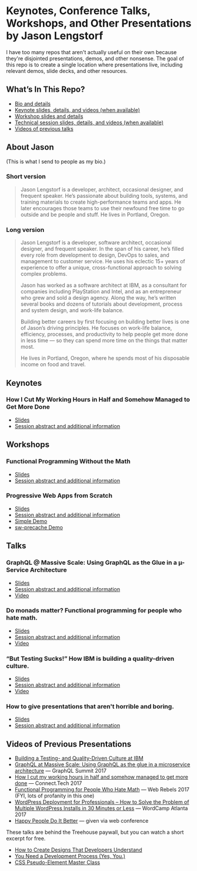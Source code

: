 # Keynotes, Conference Talks, Workshops, and Other Presentations by Jason Lengstorf

I have too many repos that aren't actually useful on their own because they're disjointed presentations, demos, and other nonsense. The goal of this repo is to create a single location where presentations live, including relevant demos, slide decks, and other resources.

## What’s In This Repo?

*   [Bio and details](#about-jason)
*   [Keynote slides, details, and videos (when available)](#keynotes)
*   [Workshop slides and details](#workshops)
*   [Technical session slides, details, and videos (when available)](#talks)
*   [Videos of previous talks](#videos-of-previous-presentations)

## About Jason

(This is what I send to people as my bio.)

### Short version

> Jason Lengstorf is a developer, architect, occasional designer, and frequent speaker. He’s passionate about building tools, systems, and training materials to create high-performance teams and apps. He later encourages those teams to use their newfound free time to go outside and be people and stuff. He lives in Portland, Oregon.

### Long version

> Jason Lengstorf is a developer, software architect, occasional designer, and frequent speaker. In the span of his career, he’s filled every role from development to design, DevOps to sales, and management to customer service. He uses his eclectic 15+ years of experience to offer a unique, cross-functional approach to solving complex problems.
>
> Jason has worked as a software architect at IBM, as a consultant for companies including PlayStation and Intel, and as an entrepreneur who grew and sold a design agency. Along the way, he’s written several books and dozens of tutorials about development, process and system design, and work-life balance.
>
> Building better careers by first focusing on building better lives is one of Jason’s driving principles. He focuses on work-life balance, efficiency, processes, and productivity to help people get more done in less time — so they can spend more time on the things that matter most.
>
> He lives in Portland, Oregon, where he spends most of his disposable income on food and travel.

## Keynotes

### How I Cut My Working Hours in Half and Somehow Managed to Get More Done

*   [Slides](./work-life-balance/slides/)
*   [Session abstract and additional information](https://github.com/jlengstorf/presentations/tree/master/work-life-balance)

## Workshops

### Functional Programming Without the Math

*   [Slides](./fp-workshop/slides/)
*   [Session abstract and additional information](https://github.com/jlengstorf/presentations/tree/master/fp-workshop)

### Progressive Web Apps from Scratch

*   [Slides](./progressive-web-apps/slides/)
*   [Session abstract and additional information](https://github.com/jlengstorf/presentations/tree/master/progressive-web-apps)
*   [Simple Demo](https://code.lengstorf.com/pwa-simple/)
*   [sw-precache Demo](https://code.lengstorf.com/pwa-workshop-starter/)

## Talks

### GraphQL @ Massive Scale: Using GraphQL as the Glue in a µ-Service Architecture

*   [Slides](./graphql-microservices/slides/)
*   [Session abstract and additional information](https://github.com/jlengstorf/presentations/tree/master/graphql-microservices)
*   [Video][graphql-scale]

### Do monads matter? Functional programming for people who hate math.

*   [Slides](./functional-programming/slides/)
*   [Session abstract and additional information](https://github.com/jlengstorf/presentations/tree/master/functional-programming)
*   [Video][monad]

### “But Testing Sucks!” How IBM is building a quality-driven culture.

*   [Slides](https://git.io/test-culture)
*   [Session abstract and additional information](https://github.com/jlengstorf/presentations/tree/master/building-quality-driven-culture)
*   [Video][testing-culture]

### How to give presentations that aren't horrible and boring.

*   [Slides](./conference-talk-tips/slides/)
*   [Session abstract and additional information](https://github.com/jlengstorf/presentations/tree/master/conference-talk-tips)

## Videos of Previous Presentations

*   [Building a Testing- and Quality-Driven Culture at IBM][testing-culture]
*   [GraphQL at Massive Scale: Using GraphQL as the glue in a microservice architecture][graphql-scale] — GraphQL Summit 2017
*   [How I cut my working hours in half and somehow managed to get more done][work-life] — Connect.Tech 2017
*   [Functional Programming for People Who Hate Math][monad] — Web Rebels 2017 (FYI, lots of profanity in this one)
*   [WordPress Deployment for Professionals – How to Solve the Problem of Multiple WordPress Installs in 30 Minutes or Less][trellis] — WordCamp Atlanta 2017
*   [Happy People Do It Better][happy] — given via web conference

These talks are behind the Treehouse paywall, but you can watch a short excerpt for free.

*   [How to Create Designs That Developers Understand][devdesign]
*   [You Need a Development Process (Yes, You.)][devprocess]
*   [CSS Pseudo-Element Master Class][pseudoelement]

[testing-culture]: https://youtu.be/zqdCM8zR6Mc
[graphql-scale]: https://www.youtube.com/watch?v=T3FbZsYXi50
[work-life]: https://www.recallact.com/presentation/how-i-cut-my-working-hours-half-and-somehow-managed-get-more-done
[monad]: https://youtu.be/4WbpKSh0FWk?t=2h44m44s
[happy]: https://www.youtube.com/watch?v=AjUwPmFcwJ8
[trellis]: http://wordpress.tv/2017/03/29/jason-lengstorf-wordpress-deployment-for-professionals-how-to-solve-the-problem-of-multiple-wordpress-installs-in-30-minutes-or-less/
[devdesign]: https://teamtreehouse.com/library/designing-on-a-team-how-to-create-designs-that-developers-understand
[devprocess]: https://teamtreehouse.com/library/you-need-a-development-process-yes-you
[pseudoelement]: https://teamtreehouse.com/library/pseudoelement-master-class-css

